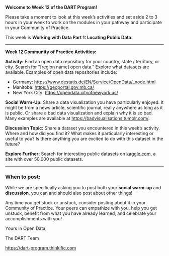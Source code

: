 **Welcome to Week 12 of the DART Program!**

Please take a moment to look at this week’s activities and set aside 2 to 3 hours in your week to work on the modules in your pathway and participate in your Community of Practice. 

This week is **Working with Data Part 1: Locating Public Data**.

---

**Week 12 Community of Practice Activities:**

**Activity:** 
Find an open data repository for your country, state / territory,  or city. Search for "[region name] open data." Explore what datasets are available. Examples of open data repositories include:
<ul>
    <li> Germany: <a href=https://www.destatis.de/EN/Service/OpenData/_node.html>https://www.destatis.de/EN/Service/OpenData/_node.html</a> </li>
    <li> Manitoba: <a href=https://geoportal.gov.mb.ca/>https://geoportal.gov.mb.ca/</a> </li> 
    <li> New York City: <a href=https://opendata.cityofnewyork.us/>https://opendata.cityofnewyork.us/</a> </li>
</ul> 

**Social Warm-Up:** 
Share a data visualization you have particularly enjoyed. It might be from a news article, scientific journal, really anywhere as long as it is public. Or share a bad data visualization and explain why it is so bad. Many examples are available at https://badvisualisations.tumblr.com/.
 

**Discussion Topic:** 
Share a dataset you encountered in this week’s activity. Where and how did you find it? What makes it particularly interesting or useful to you? Is there anything you are excited to do with this dataset in the future?

**Explore Further:** 
Search for interesting public datasets on [kaggle.com](kaggle.com), a site with over 50,000 public datasets.

---

### **When to post:**

While we are specifically asking you to post both your **social warm-up** and **discussion**, you can and should also post about other things!

Any time you get stuck or unstuck, consider posting about it in your Community of Practice. Your peers can empathize with you, help you get unstuck, benefit from what you have already learned, and celebrate your accomplishments with you!

 Yours in Open Data, 

The DART Team

https://dart-program.thinkific.com
